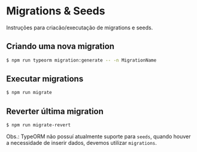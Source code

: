 # Migrations & Seeds

Instruções para criacão/executação de migrations e seeds.

## Criando uma nova migration

```bash
$ npm run typeorm migration:generate -- -n MigrationName
```

## Executar migrations

```bash
$ npm run migrate
```
## Reverter última migration

```bash
$ npm run migrate-revert
```

Obs.: TypeORM não possuí atualmente suporte para `seeds`, quando houver a necessidade de inserir dados, devemos utilizar `migrations`.
